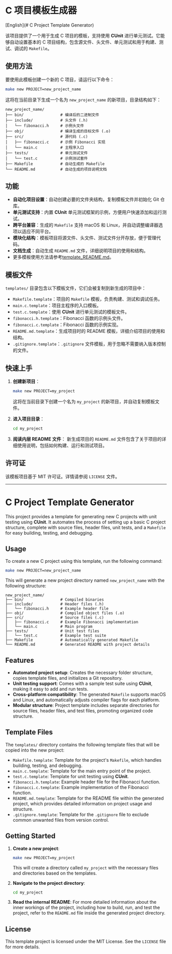 # C 项目模板生成器

[English](# C Project Template Generator)

该项目提供了一个用于生成 C 项目的模板，支持使用 **CUnit** 进行单元测试。它能够自动设置基本的 C 项目结构，包含源文件、头文件、单元测试和用于构建、测试、调试的 `Makefile`。

## 使用方法

要使用此模板创建一个新的 C 项目，请运行以下命令：

```bash
make new PROJECT=new_project_name
```

这将在当前目录下生成一个名为 `new_project_name` 的新项目，目录结构如下：

```
new_project_name/
├── bin/                # 编译后的二进制文件
├── include/            # 头文件 (.h)
│   └── fibonacci.h     # 示例头文件
├── obj/                # 编译生成的目标文件 (.o)
├── src/                # 源代码 (.c)
│   ├── fibonacci.c     # 示例 Fibonacci 实现
│   └── main.c          # 主程序入口
├── tests/              # 单元测试文件
│   └── test.c          # 示例测试套件
├── Makefile            # 自动生成的 Makefile
└── README.md           # 自动生成的项目说明文档
```

## 功能

- **自动化项目设置**：自动创建必要的文件夹结构，复制模板文件并初始化 Git 仓库。
- **单元测试支持**：内置 **CUnit** 单元测试框架的示例，方便用户快速添加和运行测试。
- **跨平台兼容**：生成的 `Makefile` 支持 macOS 和 Linux，并自动调整编译器选项以适应不同平台。
- **模块化结构**：模板项目将源文件、头文件、测试文件分开存放，便于管理代码。
- **文档生成**：自动生成 `README.md` 文件，详细说明项目的使用和结构。
- 更多模板使用方法请参考[template_README.md](template_README.md)。

## 模板文件

`templates/` 目录包含以下模板文件，它们会被复制到新生成的项目中：

- `Makefile.template`：项目的 `Makefile` 模板，负责构建、测试和调试任务。
- `main.c.template`：项目主程序的入口模板。
- `test.c.template`：使用 **CUnit** 进行单元测试的模板文件。
- `fibonacci.h.template`：Fibonacci 函数的示例头文件。
- `fibonacci.c.template`：Fibonacci 函数的示例实现。
- `README.md.template`：生成项目时的 README 模板，详细介绍项目的使用和结构。
- `.gitignore.template`：`.gitignore` 文件模板，用于忽略不需要纳入版本控制的文件。

## 快速上手

1. **创建新项目**：

   ```bash
   make new PROJECT=my_project
   ```

   这将在当前目录下创建一个名为 `my_project` 的新项目，并自动复制模板文件。

2. **进入项目目录**：

   ```bash
   cd my_project
   ```

3. **阅读内层 README 文件**：
   新生成项目的 `README.md` 文件包含了关于项目的详细使用说明，包括如何构建、运行和测试项目。

## 许可证

该模板项目基于 MIT 许可证。详情请参阅 `LICENSE` 文件。

---

# C Project Template Generator

This project provides a template for generating new C projects with unit testing using **CUnit**. It automates the process of setting up a basic C project structure, complete with source files, header files, unit tests, and a `Makefile` for easy building, testing, and debugging.

## Usage

To create a new C project using this template, run the following command:

```bash
make new PROJECT=new_project_name
```

This will generate a new project directory named `new_project_name` with the following structure:

```
new_project_name/
├── bin/                # Compiled binaries
├── include/            # Header files (.h)
│   └── fibonacci.h     # Example header file
├── obj/                # Compiled object files (.o)
├── src/                # Source files (.c)
│   ├── fibonacci.c     # Example Fibonacci implementation
│   └── main.c          # Main program
├── tests/              # Unit test files
│   └── test.c          # Example test suite
├── Makefile            # Automatically generated Makefile
└── README.md           # Generated README with project details
```

## Features

- **Automated project setup**: Creates the necessary folder structure, copies template files, and initializes a Git repository.
- **Unit testing support**: Comes with a sample test suite using **CUnit**, making it easy to add and run tests.
- **Cross-platform compatibility**: The generated `Makefile` supports macOS and Linux, and automatically adjusts compiler flags for each platform.
- **Modular structure**: Project template includes separate directories for source files, header files, and test files, promoting organized code structure.

## Template Files

The `templates/` directory contains the following template files that will be copied into the new project:

- `Makefile.template`: Template for the project's `Makefile`, which handles building, testing, and debugging.
- `main.c.template`: Template for the main entry point of the project.
- `test.c.template`: Template for unit testing using **CUnit**.
- `fibonacci.h.template`: Example header file for the Fibonacci function.
- `fibonacci.c.template`: Example implementation of the Fibonacci function.
- `README.md.template`: Template for the README file within the generated project, which provides detailed information on project usage and structure.
- `.gitignore.template`: Template for the `.gitignore` file to exclude common unwanted files from version control.

## Getting Started

1. **Create a new project**:

   ```bash
   make new PROJECT=my_project
   ```

   This will create a directory called `my_project` with the necessary files and directories based on the templates.

2. **Navigate to the project directory**:

   ```bash
   cd my_project
   ```

3. **Read the internal README**:
   For more detailed information about the inner workings of the project, including how to build, run, and test the project, refer to the `README.md` file inside the generated project directory.

## License

This template project is licensed under the MIT License. See the `LICENSE` file for more details.
